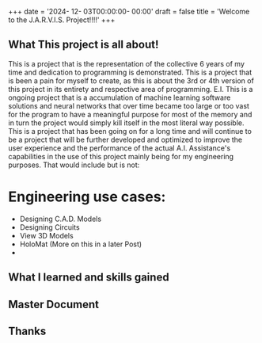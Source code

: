 +++
date = '2024- 12- 03T00:00:00- 00:00'
draft = false
title = 'Welcome to the J.A.R.V.I.S. Project!!!!'
+++ 


## What This project is all about!

This is a project that is the representation of the collective 6 years of my time and dedication to programming is demonstrated. This is a project that is been a pain for myself to create, as this is about the 3rd or 4th version of this project in its entirety and respective area of programming. E.I. This is a ongoing project that is a accumulation of machine learning software solutions and neural networks that over time became too large or too vast for the program to have a meaningful purpose for most of the memory and in turn the project would simply kill itself in the most literal way possible. This is a project that has been going on for a long time and will continue to be a project that will be further developed and optimized to improve the user experience and the performance of the actual A.I. Assistance's capabilities in the use of this project mainly being for my engineering purposes. That would include but is not: 

# Engineering use cases:
- Designing C.A.D. Models
- Designing Circuits
- View 3D Models
- HoloMat (More on this in a later Post)
- 



## What I learned and skills gained


## Master Document



## Thanks
